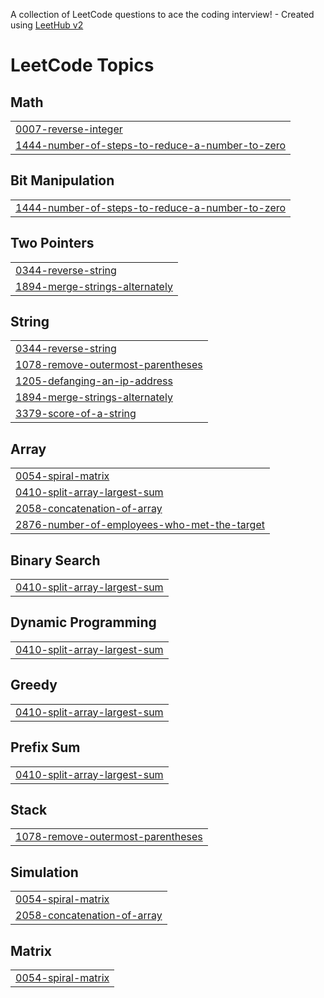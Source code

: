 A collection of LeetCode questions to ace the coding interview! - Created using [LeetHub v2](https://github.com/arunbhardwaj/LeetHub-2.0)
<!---LeetCode Topics Start-->
# LeetCode Topics
## Math
|  |
| ------- |
| [0007-reverse-integer](https://github.com/AdityaBharde/DSA/tree/master/0007-reverse-integer) |
| [1444-number-of-steps-to-reduce-a-number-to-zero](https://github.com/AdityaBharde/DSA/tree/master/1444-number-of-steps-to-reduce-a-number-to-zero) |
## Bit Manipulation
|  |
| ------- |
| [1444-number-of-steps-to-reduce-a-number-to-zero](https://github.com/AdityaBharde/DSA/tree/master/1444-number-of-steps-to-reduce-a-number-to-zero) |
## Two Pointers
|  |
| ------- |
| [0344-reverse-string](https://github.com/AdityaBharde/DSA/tree/master/0344-reverse-string) |
| [1894-merge-strings-alternately](https://github.com/AdityaBharde/DSA/tree/master/1894-merge-strings-alternately) |
## String
|  |
| ------- |
| [0344-reverse-string](https://github.com/AdityaBharde/DSA/tree/master/0344-reverse-string) |
| [1078-remove-outermost-parentheses](https://github.com/AdityaBharde/DSA/tree/master/1078-remove-outermost-parentheses) |
| [1205-defanging-an-ip-address](https://github.com/AdityaBharde/DSA/tree/master/1205-defanging-an-ip-address) |
| [1894-merge-strings-alternately](https://github.com/AdityaBharde/DSA/tree/master/1894-merge-strings-alternately) |
| [3379-score-of-a-string](https://github.com/AdityaBharde/DSA/tree/master/3379-score-of-a-string) |
## Array
|  |
| ------- |
| [0054-spiral-matrix](https://github.com/AdityaBharde/DSA/tree/master/0054-spiral-matrix) |
| [0410-split-array-largest-sum](https://github.com/AdityaBharde/DSA/tree/master/0410-split-array-largest-sum) |
| [2058-concatenation-of-array](https://github.com/AdityaBharde/DSA/tree/master/2058-concatenation-of-array) |
| [2876-number-of-employees-who-met-the-target](https://github.com/AdityaBharde/DSA/tree/master/2876-number-of-employees-who-met-the-target) |
## Binary Search
|  |
| ------- |
| [0410-split-array-largest-sum](https://github.com/AdityaBharde/DSA/tree/master/0410-split-array-largest-sum) |
## Dynamic Programming
|  |
| ------- |
| [0410-split-array-largest-sum](https://github.com/AdityaBharde/DSA/tree/master/0410-split-array-largest-sum) |
## Greedy
|  |
| ------- |
| [0410-split-array-largest-sum](https://github.com/AdityaBharde/DSA/tree/master/0410-split-array-largest-sum) |
## Prefix Sum
|  |
| ------- |
| [0410-split-array-largest-sum](https://github.com/AdityaBharde/DSA/tree/master/0410-split-array-largest-sum) |
## Stack
|  |
| ------- |
| [1078-remove-outermost-parentheses](https://github.com/AdityaBharde/DSA/tree/master/1078-remove-outermost-parentheses) |
## Simulation
|  |
| ------- |
| [0054-spiral-matrix](https://github.com/AdityaBharde/DSA/tree/master/0054-spiral-matrix) |
| [2058-concatenation-of-array](https://github.com/AdityaBharde/DSA/tree/master/2058-concatenation-of-array) |
## Matrix
|  |
| ------- |
| [0054-spiral-matrix](https://github.com/AdityaBharde/DSA/tree/master/0054-spiral-matrix) |
<!---LeetCode Topics End-->